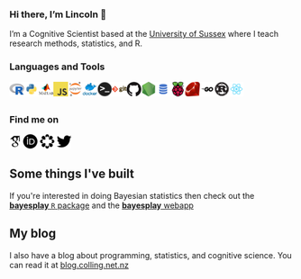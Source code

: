 ### Hi there, I’m Lincoln 👋

I’m a Cognitive Scientist based at the [University of
Sussex](https://profiles.sussex.ac.uk/p488921-lincoln-colling) where I
teach research methods, statistics, and R. <br />

### Languages and Tools
<p>
<img align="left" alt="HTML5" width="26px" src="https://raw.githubusercontent.com/github/explore/80688e429a7d4ef2fca1e82350fe8e3517d3494d/topics/r/r.png" />
<img align="left" alt="Visual Studio Code" width="26px" src="https://raw.githubusercontent.com/github/explore/80688e429a7d4ef2fca1e82350fe8e3517d3494d/topics/python/python.png" />
<img align="left" alt="HTML5" width="26px" src="https://raw.githubusercontent.com/github/explore/80688e429a7d4ef2fca1e82350fe8e3517d3494d/topics/matlab/matlab.png" />
<img align="left" alt="JavaScript" width="26px" src="https://raw.githubusercontent.com/github/explore/80688e429a7d4ef2fca1e82350fe8e3517d3494d/topics/javascript/javascript.png" />
<img align="left" alt="HTML5" width="26px" src="https://raw.githubusercontent.com/github/explore/80688e429a7d4ef2fca1e82350fe8e3517d3494d/topics/jupyter-notebook/jupyter-notebook.png" />

<img align="left" alt="HTML5" width="26px" src="https://raw.githubusercontent.com/github/explore/80688e429a7d4ef2fca1e82350fe8e3517d3494d/topics/docker/docker.png" />
<img align="left" alt="HTML5" width="26px" src="https://raw.githubusercontent.com/github/explore/80688e429a7d4ef2fca1e82350fe8e3517d3494d/topics/terminal/terminal.png" />
<img align="left" alt="Git" width="26px" src="https://raw.githubusercontent.com/github/explore/80688e429a7d4ef2fca1e82350fe8e3517d3494d/topics/git/git.png" />
<img align="left" alt="GitHub" width="26px" src="https://raw.githubusercontent.com/github/explore/78df643247d429f6cc873026c0622819ad797942/topics/github/github.png" />

<img align="left" alt="Node.js" width="26px" src="https://raw.githubusercontent.com/github/explore/80688e429a7d4ef2fca1e82350fe8e3517d3494d/topics/nodejs/nodejs.png" />
<img align="left" alt="SQL" width="26px" src="https://raw.githubusercontent.com/github/explore/80688e429a7d4ef2fca1e82350fe8e3517d3494d/topics/sql/sql.png" />

<img align="left" alt="Raspberry PI" width="26px" src="https://raw.githubusercontent.com/github/explore/80688e429a7d4ef2fca1e82350fe8e3517d3494d/topics/raspberry-pi/raspberry-pi.png" />

<img align="left" alt="Ruby" width="26px" src="https://github.com/github/explore/raw/main/topics/ruby/ruby.png" />

<img align="left" alt="Go" width="26px" src="https://github.com/github/explore/raw/main/topics/go/go.png" />

<img align="left" alt="Rust" width="26px" src="https://github.com/github/explore/raw/main/topics/rust/rust.png" />

<img align="left" alt="React" width="26px" src="https://github.com/github/explore/raw/main/topics/react/react.png" />
</p>

<br />
<br />

### Find me on
<p>
<a href="https://scholar.google.com/citations?user=lgZOQkUAAAAJ"><img alt="Google Scholar" src="./scholar.png" style="height:26px" /></a>
<a href="https://twitter.com/lincoln81"><img alt="twitter" src="./twitter.png" style="height:26px" /></a>
<a href="https://orcid.org/0000-0002-3572-7758"><img alt="orcid" src="./orcid.png" style="height:26px" /></a>
<a href="https://osf.io/v96gc"><img alt="osf" src="./osf.png" style="height:26px" /></a>
</p>

## Some things I've built

If you're interested in doing Bayesian statistics then check out the
[**bayesplay** `R` package](https://bayesplay.github.io/bayesplay/) and the
[**bayesplay** webapp](https://bayesplay.colling.net.nz/)

## My blog

I also have a blog about programming, statistics, and cognitive science. You
can read it at [blog.colling.net.nz](https://blog.colling.net.nz)


